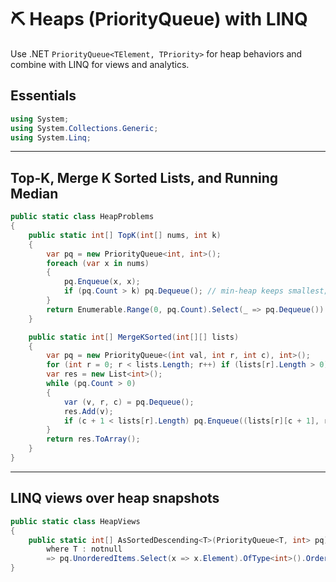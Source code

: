 # ⛏️ Heaps (PriorityQueue) with LINQ

Use .NET `PriorityQueue<TElement, TPriority>` for heap behaviors and combine with LINQ for views and analytics.

## Essentials
```csharp
using System;
using System.Collections.Generic;
using System.Linq;
```

---

## Top-K, Merge K Sorted Lists, and Running Median
```csharp
public static class HeapProblems
{
    public static int[] TopK(int[] nums, int k)
    {
        var pq = new PriorityQueue<int, int>();
        foreach (var x in nums)
        {
            pq.Enqueue(x, x);
            if (pq.Count > k) pq.Dequeue(); // min-heap keeps smallest; overflow pops smallest
        }
        return Enumerable.Range(0, pq.Count).Select(_ => pq.Dequeue()).OrderByDescending(x => x).ToArray();
    }

    public static int[] MergeKSorted(int[][] lists)
    {
        var pq = new PriorityQueue<(int val, int r, int c), int>();
        for (int r = 0; r < lists.Length; r++) if (lists[r].Length > 0) pq.Enqueue((lists[r][0], r, 0), lists[r][0]);
        var res = new List<int>();
        while (pq.Count > 0)
        {
            var (v, r, c) = pq.Dequeue();
            res.Add(v);
            if (c + 1 < lists[r].Length) pq.Enqueue((lists[r][c + 1], r, c + 1), lists[r][c + 1]);
        }
        return res.ToArray();
    }
}
```

---

## LINQ views over heap snapshots
```csharp
public static class HeapViews
{
    public static int[] AsSortedDescending<T>(PriorityQueue<T, int> pq)
        where T : notnull
        => pq.UnorderedItems.Select(x => x.Element).OfType<int>().OrderByDescending(x => x).ToArray();
}
```
